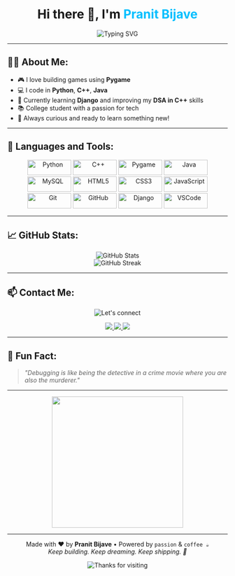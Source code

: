 <!-- README.md -->

<h1 align="center">
  Hi there 👋, I'm <span><b><font color="#00BFFF">Pranit Bijave</font></b></span>
</h1>

<p align="center">
  <img src="https://readme-typing-svg.demolab.com?font=Fira+Code&duration=3000&pause=1000&color=00BFFF&center=true&vCenter=true&width=650&lines=Aspiring+Software+Engineer;Problem+Solver+%7C+DSA+Enthusiast;Java+%26+C%2B%2B+Programmer;Python+Developer;Frontend+Designer;Passionate+Tech+Learner" alt="Typing SVG" />
</p>




---

## 🧑‍💻 About Me:

- 🎮 I love building games using **Pygame**
- 💻 I code in **Python**, **C++**, **Java**
- 🚀 Currently learning **Django** and improving my **DSA in C++** skills
- 📚 College student with a passion for tech
- 🌱 Always curious and ready to learn something new!

---

## 🚀 Languages and Tools:

<p align="center">
  <img src="https://img.shields.io/badge/Python-3670A0?style=flat&logo=python&logoColor=ffdd54" alt="Python" width="100" height="35" style="transition: transform 0.3s;"/>
  <img src="https://img.shields.io/badge/C++-00599C?style=flat&logo=c%2B%2B&logoColor=white" alt="C++" width="100" height="35" style="transition: transform 0.3s;"/>
  <img src="https://img.shields.io/badge/Pygame-1B1F23?style=flat&logo=python&logoColor=green" alt="Pygame" width="100" height="35" style="transition: transform 0.3s;"/>
  <img src="https://img.shields.io/badge/Java-ED8B00?style=flat&logo=java&logoColor=white" alt="Java" width="100" height="35" style="transition: transform 0.3s;"/>
  <img src="https://img.shields.io/badge/MySQL-005C84?style=flat&logo=mysql&logoColor=white" alt="MySQL" width="100" height="35" style="transition: transform 0.3s;"/>
  <img src="https://img.shields.io/badge/HTML5-E34F26?style=flat&logo=html5&logoColor=white" alt="HTML5" width="100" height="35" style="transition: transform 0.3s;"/>
  <img src="https://img.shields.io/badge/CSS3-1572B6?style=flat&logo=css3&logoColor=white" alt="CSS3" width="100" height="35" style="transition: transform 0.3s;"/>
  <img src="https://img.shields.io/badge/JavaScript-F7DF1E?style=flat&logo=javascript&logoColor=black" alt="JavaScript" width="100" height="35" style="transition: transform 0.3s;"/>
  <img src="https://img.shields.io/badge/Git-F05032?style=flat&logo=git&logoColor=white" alt="Git" width="100" height="35" style="transition: transform 0.3s;"/>
  <img src="https://img.shields.io/badge/GitHub-100000?style=flat&logo=github&logoColor=white" alt="GitHub" width="100" height="35" style="transition: transform 0.3s;"/>
  <img src="https://img.shields.io/badge/Django-092E20?style=flat&logo=django&logoColor=white" alt="Django" width="100" height="35" />
  <img src="https://img.shields.io/badge/VSCode-007ACC?style=flat&logo=visual-studio-code&logoColor=white" alt="VSCode" width="100" height="35" />

</p>

---

## 📈 GitHub Stats:

<p align="center">
  <img src="https://github-readme-stats.vercel.app/api?username=PranitBijave27&show_icons=true&theme=radical" alt="GitHub Stats" />
  <br/>
  <img src="https://github-readme-streak-stats.herokuapp.com/?user=PranitBijave27&theme=radical" alt="GitHub Streak" />
</p>

---

## 📫 Contact Me:

<p align="center">
  <img src="https://readme-typing-svg.herokuapp.com?font=Fira+Code&size=22&pause=1000&color=00FF99&center=true&vCenter=true&width=400&lines=Let's+connect+;Let's+collab!+;" alt="Let's connect" />
</p>
<p align="center">
  <a href="mailto:bijwepranit@gmail.com">
    <img src="https://img.shields.io/badge/Email-D14836?style=for-the-badge&logo=gmail&logoColor=white"/>
  </a>
  <a href="https://www.linkedin.com/in/pranit-bijave-b1021028a" target="_blank">
    <img src="https://img.shields.io/badge/LinkedIn-0077B5?style=for-the-badge&logo=linkedin&logoColor=white"/>
  </a>
  <a href="https://github.com/PranitBijave27" target="_blank">
    <img src="https://img.shields.io/badge/GitHub-100000?style=for-the-badge&logo=github&logoColor=white"/>
  </a>
</p>

---

## 🧠 Fun Fact:

> _"Debugging is like being the detective in a crime movie where you are also the murderer."_

---

<p align="center">
  <img src="https://media.giphy.com/media/LMcB8XospGZO8UQq87/giphy.gif" width="300"/>
</p>

---

<p align="center">
  Made with ❤️ by <strong>Pranit Bijave</strong> • Powered by <code>passion</code> & <code>coffee ☕</code><br/>
  <em>Keep building. Keep dreaming. Keep shipping. 🚀</em>
</p>

<p align="center">
  <img src="https://readme-typing-svg.herokuapp.com?font=Fira+Code&duration=3000&pause=1000&color=00FF99&center=true&vCenter=true&width=280&lines=Thanks+for+visiting!" alt="Thanks for visiting" />
</p>


<!---
PranitBijave27/PranitBijave27 is a ✨ special ✨ repository because its `README.md` (this file) appears on your GitHub profile.
You can click the Preview link to take a look at your changes.
--->
